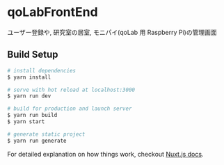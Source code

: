 # qoLabFrontEnd

ユーザー登録や, 研究室の居室, モニパイ(qoLab 用 Raspberry Pi)の管理画面

## Build Setup

```bash
# install dependencies
$ yarn install

# serve with hot reload at localhost:3000
$ yarn run dev

# build for production and launch server
$ yarn run build
$ yarn start

# generate static project
$ yarn run generate
```

For detailed explanation on how things work, checkout [Nuxt.js docs](https://nuxtjs.org).

